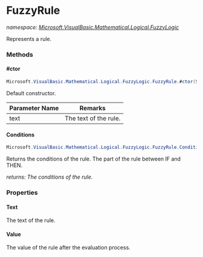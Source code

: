 ﻿# FuzzyRule
_namespace: [Microsoft.VisualBasic.Mathematical.Logical.FuzzyLogic](./index.md)_

Represents a rule.



### Methods

#### #ctor
```csharp
Microsoft.VisualBasic.Mathematical.Logical.FuzzyLogic.FuzzyRule.#ctor(System.String)
```
Default constructor.

|Parameter Name|Remarks|
|--------------|-------|
|text|The text of the rule.|


#### Conditions
```csharp
Microsoft.VisualBasic.Mathematical.Logical.FuzzyLogic.FuzzyRule.Conditions
```
Returns the conditions of the rule.
 The part of the rule between IF and THEN.

_returns: The conditions of the rule._


### Properties

#### Text
The text of the rule.
#### Value
The value of the rule after the evaluation process.
